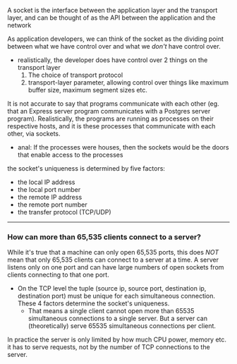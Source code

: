 
A socket is the interface between the application layer and the transport layer, and can be thought of as the API between the application and the network

As application developers, we can think of the socket as the dividing point between what we have control over and what we *don't* have control over.
- realistically, the developer does have control over 2 things on the transport layer
    1. The choice of transport protocol
    2. transport-layer parameter, allowing control over things like maximum buffer size, maximum segment sizes etc.

It is not accurate to say that programs communicate with each other (eg. that an Express server program communicates with a Postgres server program). Realistically, the programs are running as processes on their respective hosts, and it is these processes that communicate with each other, via sockets.
- anal: If the processes were houses, then the sockets would be the doors that enable access to the processes

the socket's uniqueness is determined by five factors:
- the local IP address
- the local port number
- the remote IP address
- the remote port number
- the transfer protocol (TCP/UDP)

* * *

### How can more than 65,535 clients connect to a server?
While it's true that a machine can only open 65,535 ports, this does *NOT* mean that only 65,535 clients can connect to a server at a time. A server listens only on one port and can have large numbers of open sockets from clients connecting to that one port.
- On the TCP level the tuple (source ip, source port, destination ip, destination port) must be unique for each simultaneous connection. These 4 factors determine the socket's uniqueness.
    - That means a single client cannot open more than 65535 simultaneous connections to a single server. But a server can (theoretically) serve 65535 simultaneous connections per client.

In practice the server is only limited by how much CPU power, memory etc. it has to serve requests, not by the number of TCP connections to the server.
